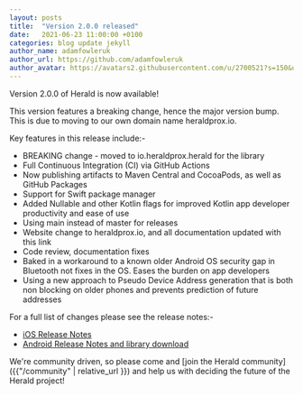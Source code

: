 ```yaml
---
layout: posts
title:  "Version 2.0.0 released"
date:   2021-06-23 11:00:00 +0100
categories: blog update jekyll
author_name: adamfowleruk
author_url: https://github.com/adamfowleruk
author_avatar: https://avatars2.githubusercontent.com/u/2700521?s=150&u=7998edeafa7e4a1bf65095b13c8a4fd49c240e84&v=4
---
```


Version 2.0.0 of Herald is now available!

This version features a breaking change, hence the major version bump. This is due to moving to our own domain name heraldprox.io.

Key features in this release include:-
- BREAKING change - moved to io.heraldprox.herald for the library
- Full Continuous Integration (CI) via GitHub Actions
- Now publishing artifacts to Maven Central and CocoaPods, as well as GitHub Packages
- Support for Swift package manager
- Added Nullable and other Kotlin flags for improved Kotlin app developer productivity and ease of use
- Using main instead of master for releases
- Website change to heraldprox.io, and all documentation updated with this link
- Code review, documentation fixes
- Baked in a workaround to a known older Android OS security gap in Bluetooth not fixes in the OS. Eases the burden on app developers
- Using a new approach to Pseudo Device Address generation that is both non blocking on older phones and prevents prediction of future addresses

For a full list of changes please see the release notes:-
- [iOS Release Notes](https://github.com/theheraldproject/herald-for-ios/releases/tag/v2.0.0)
- [Android Release Notes and library download](https://github.com/theheraldproject/herald-for-android/releases/tag/v2.0.0)

We're community driven, 
so please come and [join the Herald community]({{"/community" | relative_url }}) and help us with deciding the
future of the Herald project!
